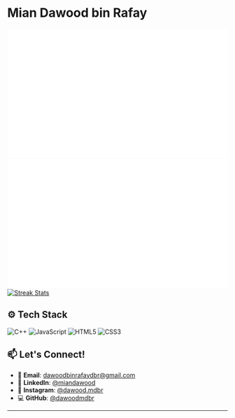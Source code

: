 <h1>Mian Dawood bin Rafay</h1> 

![](https://raw.githubusercontent.com/dawoodmdbr/github-stats1/master/generated/overview.svg#gh-dark-mode-only)
![](https://raw.githubusercontent.com/dawoodmdbr/github-stats1/master/generated/languages.svg#gh-dark-mode-only)
<a href="https://github-readme-streak-stats.herokuapp.com">
  <img width="49%" alt="Streak Stats" src="https://github-readme-streak-stats.herokuapp.com/?user=dawoodmdbr&theme=dark&hide_border=true"/>
</a>
## ⚙️ Tech Stack  
![C++](https://img.shields.io/badge/C++-00599C?style=for-the-badge&logo=c%2B%2B&logoColor=white)
![JavaScript](https://img.shields.io/badge/JavaScript-F7DF1E?style=for-the-badge&logo=javascript&logoColor=black)
![HTML5](https://img.shields.io/badge/HTML5-E34F26?style=for-the-badge&logo=html5&logoColor=white)
![CSS3](https://img.shields.io/badge/CSS3-1572B6?style=for-the-badge&logo=css3&logoColor=white)

## 📫 Let's Connect!

- 📧 **Email**: [dawoodbinrafaydbr@gmail.com](mailto:dawoodbinrafaydbr@gmail.com)  
- 💼 **LinkedIn**: [@miandawood](https://www.linkedin.com/in/mian-dawood-bin-rafay-4b3194254/)  
- 📸 **Instagram**: [@dawood.mdbr](https://instagram.com/dawood.mdbr)  
- 💻 **GitHub**: [@dawoodmdbr](https://github.com/dawoodmdbr)  

---
